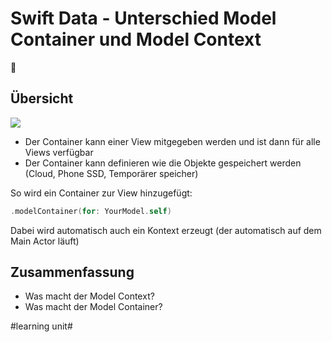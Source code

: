 # Swift Data - Unterschied Model Container und Model Context
💽

## Übersicht

![][image-1]

- Der Container kann einer View mitgegeben werden und ist dann für alle Views verfügbar
- Der Container kann definieren wie die Objekte gespeichert werden (Cloud, Phone SSD, Temporärer speicher)

So wird ein Container zur View hinzugefügt:

```swift
.modelContainer(for: YourModel.self)
```

Dabei wird automatisch auch ein Kontext erzeugt (der automatisch auf dem Main Actor läuft) 


## Zusammenfassung
- Was macht der Model Context?
- Was macht der Model Container?

[image-1]:	assets/context-und-container.png

#learning unit#